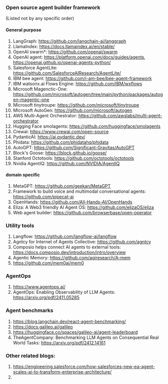 ### Open source agent builder framework
(Listed not by any specific order)
#### General purpose
1. LangGraph: https://github.com/langchain-ai/langgraph
2. LlamaIndex: https://docs.llamaindex.ai/en/stable/
3. OpenAI swarm*: https://github.com/openai/swarm
4. OpenAI agent: https://platform.openai.com/docs/guides/agents, https://openai.github.io/openai-agents-python/
5. Salesforce AgentLite: https://github.com/SalesforceAIResearch/AgentLite/ 
6. IBM bee agent: https://github.com/i-am-bee/bee-agent-framework 
7. IBM watsonx.ai Flows Engine: https://github.com/IBM/wxflows 
8. Microsoft Magenctic-One: https://github.com/microsoft/autogen/tree/main/python/packages/autogen-magentic-one 
9. Microsoft tinytroupe: https://github.com/microsoft/tinytroupe 
10. MIcrosoft AutoGen: https://github.com/microsoft/autogen 
11. AWS Multi-Agent Orchestrator: https://github.com/awslabs/multi-agent-orchestrator 
12. Hugging Face smolagents: https://github.com/huggingface/smolagents 
13. Crewai: https://www.crewai.com/open-source 
14. PydanticAI: https://ai.pydantic.dev/ 
15. Phidata: https://github.com/phidatahq/phidata 
16. AutoGPT: https://github.com/Significant-Gravitas/AutoGPT
17. Block's Goose: https://block.github.io/goose/
18. Stanford Octotools: https://github.com/octotools/octotools
19. Nvidia AgentIQ: https://github.com/NVIDIA/AgentIQ

#### domain specific
1. MetaGPT: https://github.com/geekan/MetaGPT
2. Framework to build voice and multimodal conversational agents: https://github.com/pipecat-ai
3. OpenHands: https://github.com/All-Hands-AI/OpenHands
4. Eliza: A Web3 friendly AI Agent OS: https://github.com/elizaOS/eliza
5. Web agent builder: https://github.com/browserbase/open-operator

### Utility tools
1. Langflow: https://github.com/langflow-ai/langflow
2. Agntcy for Internet of Agents Collective: https://github.com/agntcy
3. Composio helps connect AI agents to external tools: https://docs.composio.dev/introduction/intro/overview
4. Agentic Memory: https://github.com/agiresearch/A-mem
5. https://github.com/mem0ai/mem0

### AgentOps
1. https://www.agentops.ai/
2. AgentOps: Enabling Observability of LLM Agents: https://arxiv.org/pdf/2411.05285

### Agent benchmarks
1. https://blog.langchain.dev/react-agent-benchmarking/
2. https://docs.galileo.ai/galileo
3. https://huggingface.co/spaces/galileo-ai/agent-leaderboard
4. TheAgentCompany: Benchmarking LLM Agents on Consequential Real World Tasks: https://arxiv.org/pdf/2412.14161

### Other related blogs:
1. https://engineering.salesforce.com/how-salesforces-new-ea-agent-scales-ai-to-transform-enterprise-architecture/
2. 
